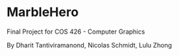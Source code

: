 # MarbleHero
Final Project for COS 426 - Computer Graphics

By Dharit Tantiviramanond, Nicolas Schmidt, Lulu Zhong

